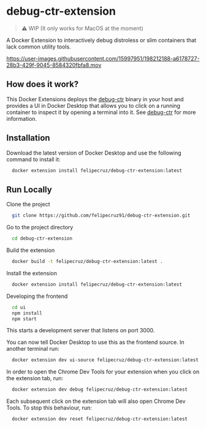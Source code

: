 # debug-ctr-extension

> :warning: WIP (It only works for MacOS at the moment)

A Docker Extension to interactively debug distroless or slim containers that lack common utility tools.

https://user-images.githubusercontent.com/15997951/198212188-a6178727-28b3-429f-9045-8584320fbfa8.mov

## How does it work?

This Docker Extensions deploys the [debug-ctr](https://github.com/felipecruz91/debug-ctr) binary in your host and provides a UI in Docker Desktop that allows you to click on a running container to inspect it by opening a terminal into it. See [debug-ctr](https://github.com/felipecruz91/debug-ctr#option-1-debugging-adding-a-mount) for more information.

## Installation

Download the latest version of Docker Desktop and use the following command to install it:

```bash
  docker extension install felipecruz/debug-ctr-extension:latest
```

## Run Locally

Clone the project

```bash
  git clone https://github.com/felipecruz91/debug-ctr-extension.git
```

Go to the project directory

```bash
  cd debug-ctr-extension
```

Build the extension

```bash
  docker build -t felipecruz/debug-ctr-extension:latest .
```

Install the extension

```bash
  docker extension install felipecruz/debug-ctr-extension:latest
```

Developing the frontend

```bash
  cd ui
  npm install
  npm start
```

This starts a development server that listens on port 3000.

You can now tell Docker Desktop to use this as the frontend source. In another terminal run:

```bash
  docker extension dev ui-source felipecruz/debug-ctr-extension:latest http://localhost:3000
```

In order to open the Chrome Dev Tools for your extension when you click on the extension tab, run:

```bash
  docker extension dev debug felipecruz/debug-ctr-extension:latest
```

Each subsequent click on the extension tab will also open Chrome Dev Tools. To stop this behaviour, run:

```bash
  docker extension dev reset felipecruz/debug-ctr-extension:latest
```
